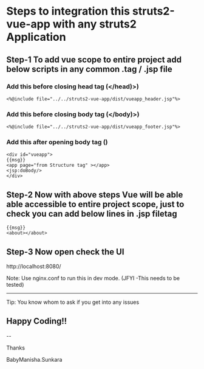 # Steps to integration this struts2-vue-app with any struts2 Application

## Step-1 To add vue scope to entire project add below scripts in any common .tag / .jsp file

### Add this before closing head tag (</head)>)
```
<%@include file="../../struts2-vue-app/dist/vueapp_header.jsp"%>
```

### Add this before closing body tag (</body)>)
```
<%@include file="../../struts2-vue-app/dist/vueapp_footer.jsp"%>
```

### Add this after opening body tag (<body>)

```
<div id="vueapp">
{{msg}}
<app page="from Structure tag" ></app>
<jsp:doBody/>
</div>
```

## Step-2 Now with above steps Vue will be able able accessible to entire project scope, just to check you can add below lines in .jsp filetag
```
{{msg}}
<about></about>
```

## Step-3 Now open check the UI

http://localhost:8080/



Note: Use nginx.conf to run this in dev mode. (JFYI -This needs to be tested)

----

Tip: You know whom to ask if you get into any issues

## Happy Coding!!

--

Thanks

BabyManisha.Sunkara